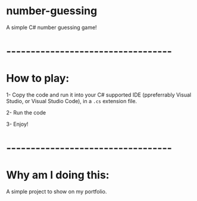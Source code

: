 # number-guessing
A simple C# number guessing game!

# ----------------------------------
# How to play:

1- Copy the code and run it into your C# supported IDE (ppreferrably Visual Studio, or Visual Studio Code), in a `.cs` extension file.

2- Run the code

3- Enjoy!

# ----------------------------------
# Why am I doing this:

A simple project to show on my portfolio.
